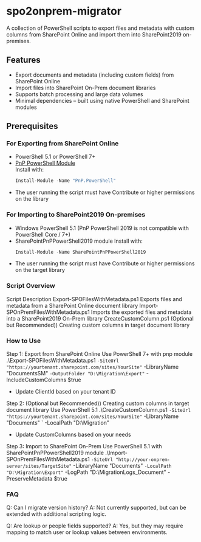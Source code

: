 # spo2onprem-migrator
A collection of PowerShell scripts to export files and metadata with custom columns from SharePoint Online and import them into SharePoint2019 on-premises.

## Features

- Export documents and metadata (including custom fields) from SharePoint Online
- Import files into SharePoint On-Prem document libraries
- Supports batch processing and large data volumes
- Minimal dependencies – built using native PowerShell and SharePoint modules

## Prerequisites

### For Exporting from SharePoint Online
- PowerShell 5.1 or PowerShell 7+
- [PnP PowerShell Module](https://pnp.github.io/powershell/)  
  Install with:
  ```powershell
  Install-Module -Name "PnP.PowerShell"
- The user running the script must have Contribute or higher permissions on the library

### For Importing to SharePoint2019 On-premises
- Windows PowerShell 5.1 (PnP PowerShell 2019 is not compatible with PowerShell Core / 7+)
- SharePointPnPPowerShell2019 module
  Install with:
  ```powershell
  Install-Module -Name SharePointPnPPowerShell2019
- The user running the script must have Contribute or higher permissions on the target library

### Script Overview
Script	Description
Export-SPOFilesWithMetadata.ps1	Exports files and metadata from a SharePoint Online document library
Import-SPOnPremFilesWithMetadata.ps1	Imports the exported files and metadata into a SharePoint2019 On-Prem library
CreateCustomColumn.ps1	(Optional but Recommended)) Creating custom columns in target document library

### How to Use
Step 1: Export from SharePoint Online
Use PowerShell 7+ with pnp module
.\Export-SPOFilesWithMetadata.ps1 `
    -SiteUrl "https://yourtenant.sharepoint.com/sites/YourSite" `
    -LibraryName "DocumentsSM" `
    -OutputFolder "D:\Migration\Export" `
    -IncludeCustomColumns $true
  * Update ClientId based on your tenant ID
    
Step 2: (Optional but Recommended)) Creating custom columns in target document library
Use PowerShell 5.1
.\CreateCustomColumn.ps1 `
    -SiteUrl "https://yourtenant.sharepoint.com/sites/YourSite" `
    -LibraryName "Documents" `
    -LocalPath "D:\Migration"
* Update CustomColumns based on your needs
  
Step 3: Import to SharePoint On-Prem
Use PowerShell 5.1 with SharePointPnPPowerShell2019 module
.\Import-SPOnPremFilesWithMetadata.ps1 `
    -SiteUrl "http://your-onprem-server/sites/TargetSite" `
    -LibraryName "Documents" `
    -LocalPath "D:\Migration\Export" `
    -LogPath "D:\MigrationLogs_Document"
    -PreserveMetadata $true

### FAQ
Q: Can I migrate version history?
A: Not currently supported, but can be extended with additional scripting logic.

Q: Are lookup or people fields supported?
A: Yes, but they may require mapping to match user or lookup values between environments.
